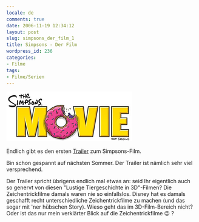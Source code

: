 ```yaml
---
locale: de
comments: true
date: 2006-11-19 12:34:12
layout: post
slug: simpsons_der_film_1
title: Simpsons - Der Film
wordpress_id: 236
categories:
- Filme
tags:
- Filme/Serien
---
```


[![](/images/2006-11-19-simpsons_der_film_1/simpsons_movie.png)](http://www.apple.com/trailers/fox/thesimpsonsmovie)

Endlich gibt es den ersten
[Trailer](http://www.apple.com/trailers/fox/thesimpsonsmovie) zum
Simpsons-Film. 

Bin schon gespannt auf nächsten Sommer. Der Trailer ist nämlich sehr viel
versprechend.

Der Trailer spricht übrigens endlich mal etwas an: seid Ihr eigentlich auch so
genervt von diesen "Lustige Tiergeschichte in 3D"-Filmen? Die Zeichentrickfilme
damals waren nie so einfallslos. Disney hat es damals geschafft recht
unterschiedliche Zeichentrickfilme zu machen (und das sogar mit 'ner hübschen
Story). Wieso geht das im 3D-Film-Bereich nicht? Oder ist das nur mein
verklärter Blick auf die Zeichentrickfilme :wink: ?
